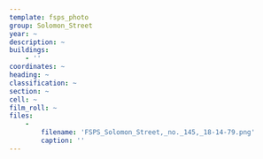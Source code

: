 ```yaml
---
template: fsps_photo
group: Solomon_Street
year: ~
description: ~
buildings:
    - ''
coordinates: ~
heading: ~
classification: ~
section: ~
cell: ~
film_roll: ~
files:
    -
        filename: 'FSPS_Solomon_Street,_no._145,_18-14-79.png'
        caption: ''
---
```

